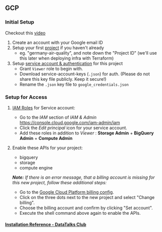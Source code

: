 ## GCP

### Initial Setup

Checkout this [video](https://www.youtube.com/watch?v=Hajwnmj0xfQ&list=PL3MmuxUbc_hJed7dXYoJw8DoCuVHhGEQb&index=11&t=3s)

1. Create an account with your Google email ID 
2. Setup your first [project](https://console.cloud.google.com/) if you haven't already
    * eg. "germany-air-quality", and note down the "Project ID" (we'll use this later when deploying infra with Terraform)
3. Setup [service account & authentication](https://cloud.google.com/docs/authentication/getting-started) for this project
    * Grant `Viewer` role to begin with.
    * Download service-account-keys (`.json`) for auth. (Please do not share this key file publicly. Keep it secure!)
    * Rename the `.json` key file to `google_credentials.json`
   
### Setup for Access

1. [IAM Roles](https://cloud.google.com/storage/docs/access-control/iam-roles) for Service account:
   * Go to the *IAM* section of *IAM & Admin* https://console.cloud.google.com/iam-admin/iam
   * Click the *Edit principal* icon for your service account.
   * Add these roles in addition to *Viewer* : **Storage Admin** + **BigQuery Admin** + **Compute Admin**
   
2. Enable these APIs for your project:
   * bigquery
   * storage
   * compute engine
   
   ***Note:** If there is an error message, that a billing account is missing for this new project, follow these additional steps:*
   * Go to the [Google Cloud Platform billing config](https://console.cloud.google.com/billing/projects).
   * Click on the three dots next to the new project and select "Change billing". 
   * Choose the billing account and confirm by clicking "Set account".
   * Execute the shell command above again to enable the APIs.



#### [Installation Reference - DataTalks Club](https://github.com/DataTalksClub/data-engineering-zoomcamp/blob/main/01-docker-terraform/1_terraform_gcp/2_gcp_overview.md)